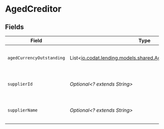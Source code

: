 # AgedCreditor


## Fields

| Field                                                                                                          | Type                                                                                                           | Required                                                                                                       | Description                                                                                                    | Example                                                                                                        |
| -------------------------------------------------------------------------------------------------------------- | -------------------------------------------------------------------------------------------------------------- | -------------------------------------------------------------------------------------------------------------- | -------------------------------------------------------------------------------------------------------------- | -------------------------------------------------------------------------------------------------------------- |
| `agedCurrencyOutstanding`                                                                                      | List<[io.codat.lending.models.shared.AgedCurrencyOutstanding](../../models/shared/AgedCurrencyOutstanding.md)> | :heavy_minus_sign:                                                                                             | Array of aged creditors by currency.                                                                           |                                                                                                                |
| `supplierId`                                                                                                   | *Optional<? extends String>*                                                                                   | :heavy_minus_sign:                                                                                             | Supplier ID of the aged creditor.                                                                              | f594cefb-7750-4c3a-bab2-b5322026dee9                                                                           |
| `supplierName`                                                                                                 | *Optional<? extends String>*                                                                                   | :heavy_minus_sign:                                                                                             | Supplier name of the aged creditor.                                                                            | John Doe                                                                                                       |
